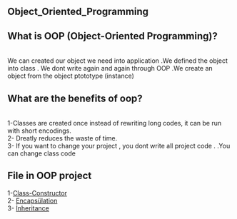 ## Object_Oriented_Programming

## What is OOP (Object-Oriented Programming)?
<br> We can created  our object we need  into application .We defined the object into class . We dont write again and again through OOP .We create an object from the object ptototype (instance)

## What are the benefits of oop?
<br> 1-Classes are created once
instead of rewriting long codes, it can be run with short encodings.
<br> 2- Dreatly reduces the waste of time.
<br> 3- If you want to change your project , you dont write all project code . .You can change class code 


## File in OOP project
 1-[Class-Constructor](https://github.com/SongulSYTRK/Object_Oriented_Programming/tree/master/Object_Oriented_Programming/class_constructor)
<br> 2- [Encapsülation](https://github.com/SongulSYTRK/Object_Oriented_Programming/tree/master/Object_Oriented_Programming/Encaps%C3%BClation)
<br> 3- [İnheritance](https://github.com/SongulSYTRK/Object_Oriented_Programming/tree/master/%C4%B0nheritance)
